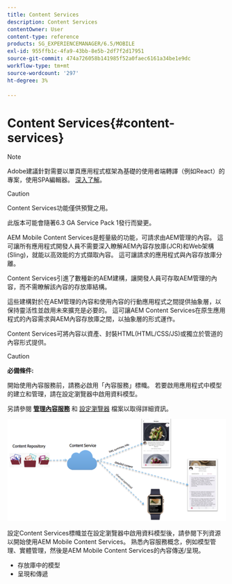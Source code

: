 ```yaml
---
title: Content Services
description: Content Services
contentOwner: User
content-type: reference
products: SG_EXPERIENCEMANAGER/6.5/MOBILE
exl-id: 955ffb1c-4fa9-43bb-8e5b-2df7f2d17951
source-git-commit: 474a726058b141985f52a0faec6161a34be1e9dc
workflow-type: tm+mt
source-wordcount: '297'
ht-degree: 3%

---
```


# Content Services{#content-services}

>[!NOTE]
>
>Adobe建議針對需要以單頁應用程式框架為基礎的使用者端轉譯（例如React）的專案，使用SPA編輯器。 [深入了解](/help/sites-developing/spa-overview.md)。

>[!CAUTION]
>
>Content Services功能僅供預覽之用。
>
>此版本可能會隨著6.3 GA Service Pack 1發行而變更。

AEM Mobile Content Services是輕量級的功能，可請求由AEM管理的內容。 這可讓所有應用程式開發人員不需要深入瞭解AEM內容存放庫(JCR)和Web架構(Sling)，就能以高效能的方式擷取內容。 這可讓請求的應用程式與內容存放庫分離。

Content Services引進了數種新的AEM建構，讓開發人員可存取AEM管理的內容，而不需瞭解該內容的存放庫結構。

這些建構對於在AEM管理的內容和使用內容的行動應用程式之間提供抽象層，以保持靈活性並啟用未來擴充是必要的。 這可讓AEM Content Services在原生應用程式的內容需求與AEM內容存放庫之間，以抽象層的形式運作。

Content Services可將內容以資產、封裝HTML(HTML/CSS/JS)或獨立於管道的內容形式提供。

>[!CAUTION]
>
>**必備條件:**
>
>開始使用內容服務前，請務必啟用「內容服務」標幟。 若要啟用應用程式中模型的建立和管理，請在設定瀏覽器中啟用資料模型。
>
>另請參閱 **[管理內容服務](/help/mobile/developing-content-services.md)** 和 [設定瀏覽器](/help/sites-administering/configurations.md) 檔案以取得詳細資訊。

![chlimage_1-143](assets/chlimage_1-143.png)

設定Content Services標幟並在設定瀏覽器中啟用資料模型後，請參閱下列資源以開始使用AEM Mobile Content Services。 熟悉內容服務概念，例如模型管理、實體管理，然後是AEM Mobile Content Services的內容傳送/呈現。

* 存放庫中的模型
* 呈現和傳遞
